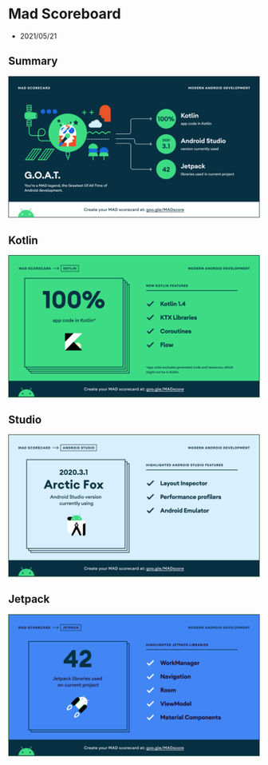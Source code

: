# Mad Scoreboard
- 2021/05/21

## Summary
![summary](arts/mad-scorecard/summary.png)

## Kotlin
![kotlin](arts/mad-scorecard/kotlin.png)

## Studio
![studio](arts/mad-scorecard/studio.png)

## Jetpack
![jetpack](arts/mad-scorecard/jetpack.png)